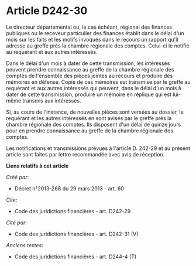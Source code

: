 # Article D242-30

Le directeur départemental ou, le cas échéant, régional des finances publiques ou le receveur particulier des finances
établit dans le délai d'un mois sur les faits et les motifs invoqués dans le recours un rapport qu'il adresse au greffe près
la chambre régionale des comptes. Celui-ci le notifie au requérant et aux autres intéressés. 

Dans le délai d'un mois à dater de cette transmission, les intéressés peuvent prendre connaissance au greffe de la chambre
régionale des comptes de l'ensemble des pièces jointes au recours et produire des mémoires en défense. Copie de ces mémoires
est transmise par le greffe au requérant et aux autres intéressés qui peuvent, dans le délai d'un mois à dater de cette
transmission, produire un mémoire en réplique qui est lui-même transmis aux intéressés. 

Si, au cours de l'instance, de nouvelles pièces sont versées au dossier, le requérant et les autres intéressés en sont avisés
par le greffe près la chambre régionale des comptes. Ils disposent d'un délai de quinze jours pour en prendre connaissance au
greffe de la chambre régionale des comptes. 

Les notifications et transmissions prévues à l'article D. 242-29 et au présent article sont faites par lettre recommandée
avec avis de réception.

**Liens relatifs à cet article**

_Créé par_:

  - Décret n°2013-268 du 29 mars 2013 - art. 60

_Cite_:

  - Code des juridictions financières - art. D242-29

_Cité par_:

  - Code des juridictions financières - art. D242-31 (V)

_Anciens textes_:

  - Code des juridictions financières - art. D244-4 (T)
